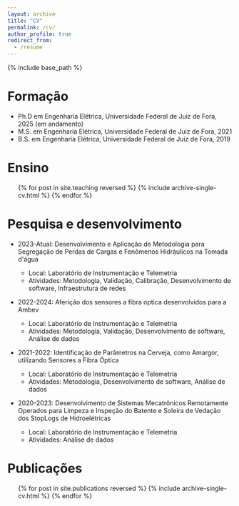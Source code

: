 ```yaml
---
layout: archive
title: "CV"
permalink: /cv/
author_profile: true
redirect_from:
  - /resume
---
```


{% include base_path %}

Formação
======
* Ph.D em Engenharia Elétrica, Universidade Federal de Juiz de Fora, 2025 (em andamento)
* M.S. em Engenharia Elétrica, Universidade Federal de Juiz de Fora, 2021
* B.S. em Engenharia Elétrica, Universidade Federal de Juiz de Fora, 2019

Ensino
======
  <ul>{% for post in site.teaching reversed %}
    {% include archive-single-cv.html %}
  {% endfor %}</ul>
  
Pesquisa e desenvolvimento
======
* 2023-Atual: Desenvolvimento e Aplicação de Metodologia para Segregação de Perdas de Cargas e Fenômenos Hidráulicos na Tomada d'água
  * Local: Laboratório de Instrumentação e Telemetria
  * Atividades: Metodologia, Validação, Calibração, Desenvolvimento de software, Infraestrutura de redes

* 2022-2024: Aferição dos sensores a fibra óptica desenvolvidos para a Ambev
  * Local: Laboratório de Instrumentação e Telemetria
  * Atividades: Metodologia, Validação, Desenvolvimento de software, Análise de dados

* 2021-2022: Identificação de Parâmetros na Cerveja, como Amargor, utilizando Sensores a Fibra Óptica
  * Local: Laboratório de Instrumentação e Telemetria
  * Atividades: Metodologia, Desenvolvimento de software, Análise de dados

* 2020-2023: Desenvolvimento de Sistemas Mecatrônicos Remotamente Operados para Limpeza e Inspeção do Batente e Soleira de Vedação dos StopLogs de Hidroelétricas
  * Local: Laboratório de Instrumentação e Telemetria
  * Atividades: Análise de dados

Publicações
======
  <ul>{% for post in site.publications reversed %}
    {% include archive-single-cv.html %}
  {% endfor %}</ul>
  


